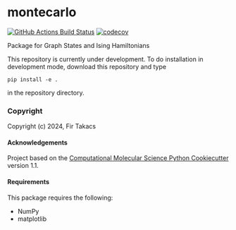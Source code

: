 montecarlo
==============================
[//]: # (Badges)
[![GitHub Actions Build Status](https://github.com/REPLACE_WITH_OWNER_ACCOUNT/montecarlo/workflows/CI/badge.svg)](https://github.com/REPLACE_WITH_OWNER_ACCOUNT/montecarlo/actions?query=workflow%3ACI)
[![codecov](https://codecov.io/gh/REPLACE_WITH_OWNER_ACCOUNT/montecarlo/branch/main/graph/badge.svg)](https://codecov.io/gh/REPLACE_WITH_OWNER_ACCOUNT/montecarlo/branch/main)


Package for Graph States and Ising Hamiltonians

This repository is currently under development. To do installation in development mode, download this repository and type

`pip install -e .`

in the repository directory.

### Copyright

Copyright (c) 2024, Fir Takacs


#### Acknowledgements
 
Project based on the 
[Computational Molecular Science Python Cookiecutter](https://github.com/molssi/cookiecutter-cms) version 1.1.

#### Requirements

This package requires the following:
  - NumPy
  - matplotlib
